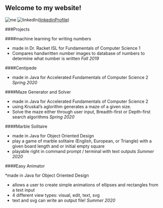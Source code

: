 ## Welcome to my website!
![me][profilepic]
![linkedIn][LinkedInLogo]([linkedinProfile])

[LinkedInLogo]: https://commons.wikimedia.org/wiki/Category:LinkedIn_icons#/media/File:Linkedin_circle.svg
[linkedinProfile]:https://www.linkedin.com/in/lillianna-gund-208534195
[profilepic]: https://media-exp1.licdn.com/dms/image/C4E03AQEtuIwsctzU7A/profile-displayphoto-shrink_400_400/0?e=1598486400&v=beta&t=-NiYcaZviH-zWlJ598IYzb95lKLldBivf1gOaZl_aYw

###Projects

####machine learning for writing numbers
* made in Dr. Racket ISL for Fundamentals of Computer Science 1
* Compares handwritten number images to database of numbers to determine what number is written
_Fall 2019_

####Centipede

* made in Java for Accelerated Fundamentals of Computer Science 2
_Spring 2020_

####Maze Generator and Solver

* made in Java for Accelerated Fundamentals of Computer Science 2
* using Kruskal’s aglorithm generates a maze of a given size.
* Solve the maze either through user input, Breadth-first or Depth-first search algorithms
_Spring 2020_

####Marble Solitaire

* made in Java for Object Oriented Design 
* play a game of marble solitaire (English, European, or Triangle) with a given board length and or initial empty square
* playable right in command prompt / terminal with text outputs
_Summer 2020_

####Easy Animator

*made in Java for Object Oriented Design
* allows a user to create simple animations of ellipses and rectangles from a text input
* 4 different view types: visual, edit, text, svg
 * text and svg can write an output file!
_Summer 2020_

